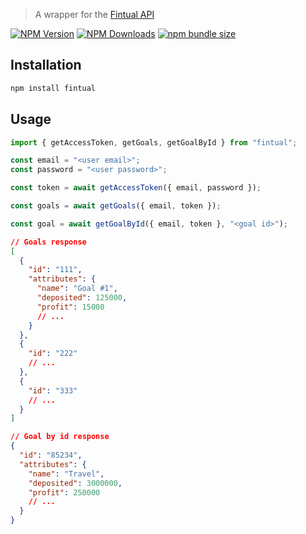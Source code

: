 > A wrapper for the [Fintual API](https://fintual.cl/api-docs/index.html)

[![NPM Version](https://img.shields.io/npm/v/fintual?style=flat-square)](https://www.npmjs.com/package/fintual)
[![NPM Downloads](https://img.shields.io/npm/d18m/fintual?style=flat-square)](https://www.npmjs.com/package/fintual)
[![npm bundle size](https://img.shields.io/bundlephobia/minzip/fintual?style=flat-square)](https://bundlephobia.com/package/fintual)

## Installation

```bash
npm install fintual
```

## Usage

```js
import { getAccessToken, getGoals, getGoalById } from "fintual";

const email = "<user email>";
const password = "<user password>";

const token = await getAccessToken({ email, password });

const goals = await getGoals({ email, token });

const goal = await getGoalById({ email, token }, "<goal id>");
```

```json
// Goals response
[
  {
    "id": "111",
    "attributes": {
      "name": "Goal #1",
      "deposited": 125000,
      "profit": 15000
      // ...
    }
  },
  {
    "id": "222"
    // ...
  },
  {
    "id": "333"
    // ...
  }
]

// Goal by id response
{
  "id": "85234",
  "attributes": {
    "name": "Travel",
    "deposited": 3000000,
    "profit": 250000
    // ...
  }
}
```
